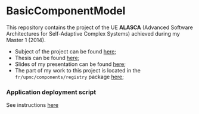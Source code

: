 # BasicComponentModel

This repository contains the project of the UE **ALASCA** (Advanced Software Architectures for Self-Adaptive Complex Systems) achieved during my Master 1 (2014).

- Subject of the project can be found [here](report/Sujet.pdf);
- Thesis can be found [here](report/PSTL-ANNIC_Alexandre.pdf);
- Slides of my presentation can be found [here](report/PSTL-Presentation.pptx);
- The part of my work to this project is located in the `fr/upmc/components/registry` package [here](fr/upmc/components/registry);

### Application deployment script

See instructions [here](deployment/DEPLOYMENT.md)
